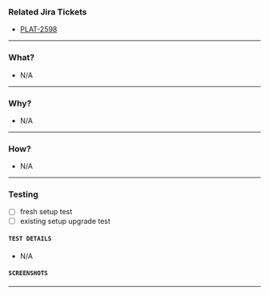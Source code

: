 <!--- To reset the pull request template, unlabel and re-label with the correct labels -->
<!--- Please try to use bullet points under each heading as much as possible -->
<!--- If there is nothing to mention, please keep only one point with N/A -->
<!--- DO NOT MODIFY THE HEADER NAMES -->

### Related Jira Tickets
<!--- MANDATORY -->
<!--- Please mention the Jira tickets using the following format: [JIRA-LABEL](URL) -->
- [PLAT-2598](https://amagiengg.atlassian.net/browse/PLAT-2598)

---

### What?
<!--- Describe what the problem being addressed here is -->
- N/A

---

### Why?
<!--- Describe why do we need to address this problem -->
- N/A

---

### How?
<!--- Describe how are you addressing this problem -->
- N/A

---

### Testing
<!--- mark all the tests which were conducted and that succeeded -->
- [ ] fresh setup test
- [ ] existing setup upgrade test

#### `TEST DETAILS`
<!--- Elaborate on the tests conducted -->
- N/A

#### `SCREENSHOTS`
<!--- Attach any screenshots which you can reference using any labels -->


---
